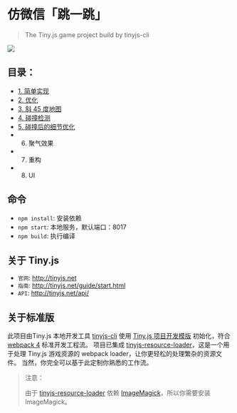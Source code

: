 # 仿微信「跳一跳」

> The Tiny.js game project build by tinyjs-cli

![](https://zos.alipayobjects.com/rmsportal/nJBojwdMJfUqpCWvwyoA.png@120w)

## 目录：
* [1. 简单实现](https://github.com/stonelee/jump/blob/master/docs/1.md)
* [2. 优化](https://github.com/stonelee/jump/blob/master/docs/2.md)
* [3. 斜 45 度地图](https://github.com/stonelee/jump/blob/master/docs/3.md)
* [4. 碰撞检测](https://github.com/stonelee/jump/blob/master/docs/4.md)
* [5. 碰撞后的细节优化](https://github.com/stonelee/jump/blob/master/docs/5.md)
* 6. 聚气效果
* 7. 重构
* 8. UI

## 命令

- `npm install`: 安装依赖
- `npm start`: 本地服务，默认端口：8017
- `npm build`: 执行编译

## 关于 Tiny.js

- `官网`: http://tinyjs.net
- `指南`: http://tinyjs.net/guide/start.html
- `API`: http://tinyjs.net/api/

## 关于标准版

此项目由Tiny.js 本地开发工具 [tinyjs-cli](https://github.com/ant-tinyjs/tinyjs-cli) 使用 [Tiny.js 项目开发模版](https://github.com/ant-tinyjs/wei) 初始化，符合 [webpack 4](https://webpack.js.org/) 标准开发工程流。
项目已集成 [tinyjs-resource-loader](https://github.com/ant-tinyjs/tinyjs-resource-loader)，这是一个用于处理 Tiny.js 游戏资源的 webpack loader，让你更轻松的处理繁杂的资源文件。
当然，你完全可以基于此定制你熟悉的工作流。


> 注意：
>
> 由于 [tinyjs-resource-loader](http://tinyjs.net/tools/tinyjs-resource-loader.html) 依赖 [ImageMagick](https://www.imagemagick.org/script/download.php)，所以你需要安装 ImageMagick。
